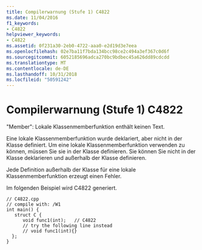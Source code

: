```yaml
---
title: Compilerwarnung (Stufe 1) C4822
ms.date: 11/04/2016
f1_keywords:
- C4822
helpviewer_keywords:
- C4822
ms.assetid: 0f231a30-2eb0-4722-aaa0-e2d19d3e7eea
ms.openlocfilehash: 02e7ba11f7bda134bcc98ce2c494a3ef367c0d6f
ms.sourcegitcommit: 6052185696adca270bc9bdbec45a626dd89cdcdd
ms.translationtype: MT
ms.contentlocale: de-DE
ms.lasthandoff: 10/31/2018
ms.locfileid: "50591242"
---
```

# <a name="compiler-warning-level-1-c4822"></a>Compilerwarnung (Stufe 1) C4822

"Member": Lokale Klassenmemberfunktion enthält keinen Text.

Eine lokale Klassenmemberfunktion wurde deklariert, aber nicht in der Klasse definiert. Um eine lokale Klassenmemberfunktion verwenden zu können, müssen Sie sie in der Klasse definieren. Sie können Sie nicht in der Klasse deklarieren und außerhalb der Klasse definieren.

Jede Definition außerhalb der Klasse für eine lokale Klassenmemberfunktion erzeugt einen Fehler.

Im folgenden Beispiel wird C4822 generiert.

```
// C4822.cpp
// compile with: /W1
int main() {
   struct C {
      void func1(int);   // C4822
      // try the following line instead
      // void func1(int){}
  };
}
```